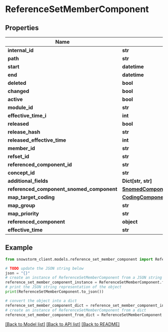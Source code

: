 # ReferenceSetMemberComponent


## Properties

Name | Type | Description | Notes
------------ | ------------- | ------------- | -------------
**internal_id** | **str** |  | [optional] 
**path** | **str** |  | [optional] 
**start** | **datetime** |  | [optional] 
**end** | **datetime** |  | [optional] 
**deleted** | **bool** |  | [optional] 
**changed** | **bool** |  | [optional] 
**active** | **bool** |  | [optional] 
**module_id** | **str** |  | [optional] 
**effective_time_i** | **int** |  | [optional] 
**released** | **bool** |  | [optional] 
**release_hash** | **str** |  | [optional] 
**released_effective_time** | **int** |  | [optional] 
**member_id** | **str** |  | [optional] 
**refset_id** | **str** |  | 
**referenced_component_id** | **str** |  | 
**concept_id** | **str** |  | [optional] 
**additional_fields** | **Dict[str, str]** |  | [optional] 
**referenced_component_snomed_component** | [**SnomedComponentObjectComponent**](SnomedComponentObjectComponent.md) |  | [optional] 
**map_target_coding** | [**CodingComponent**](CodingComponent.md) |  | [optional] 
**map_group** | **str** |  | [optional] 
**map_priority** | **str** |  | [optional] 
**referenced_component** | **object** |  | [optional] 
**effective_time** | **str** |  | [optional] 

## Example

```python
from snowstorm_client.models.reference_set_member_component import ReferenceSetMemberComponent

# TODO update the JSON string below
json = "{}"
# create an instance of ReferenceSetMemberComponent from a JSON string
reference_set_member_component_instance = ReferenceSetMemberComponent.from_json(json)
# print the JSON string representation of the object
print(ReferenceSetMemberComponent.to_json())

# convert the object into a dict
reference_set_member_component_dict = reference_set_member_component_instance.to_dict()
# create an instance of ReferenceSetMemberComponent from a dict
reference_set_member_component_from_dict = ReferenceSetMemberComponent.from_dict(reference_set_member_component_dict)
```
[[Back to Model list]](../README.md#documentation-for-models) [[Back to API list]](../README.md#documentation-for-api-endpoints) [[Back to README]](../README.md)


